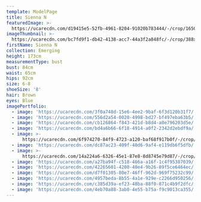 ```yaml
---
template: ModelPage
title: Sienna N
featuredImage: >-
  https://ucarecdn.com/d19415e5-52fb-4961-8204-91020b783444/-/crop/1650x922/0,132/-/preview/
imageThumbnail: >-
  https://ucarecdn.com/bc7fd9f1-db42-4138-acc7-44a3f2a848fc/-/crop/388x554/61,0/-/preview/
firstName: Sienna N
collection: Emerging
height: 173cm
measurementType: bust
bust: 84cm
waist: 65cm
hips: 92cm
size: 6-8
shoeSize: '8'
hair: Brown
eyes: Blue
imagePortfolio:
  - image: 'https://ucarecdn.com/3f0a748d-15e6-4ee2-9baf-6f3d120b31f7/'
  - image: 'https://ucarecdn.com/556d2a54-0020-4998-bd27-bf497eba63b5/'
  - image: 'https://ucarecdn.com/cb126864-f843-421d-b8d4-a0e796203d5e/'
  - image: 'https://ucarecdn.com/bd4a6b66-6f18-4914-a0f2-2342d2ebdf9a/'
  - image: >-
      https://ucarecdn.com/6f974270-84f9-4723-a120-baf68f917b0f/-/crop/667x963/66,46/-/preview/
  - image: 'https://ucarecdn.com/dc87ac23-409f-40d6-9af4-e119db6f5dfb/'
  - image: >-
      https://ucarecdn.com/14a224a6-6326-45e1-87e8-8d8745e79d87/-/crop/616x976/0,89/-/preview/
  - image: 'https://ucarecdn.com/a27ba94f-c518-466a-a16f-1c4f95387039/'
  - image: 'https://ucarecdn.com/42265601-4200-40e4-9b26-89f5ce6464ec/'
  - image: 'https://ucarecdn.com/d7f01305-80e7-46ff-962d-969f75232c99/'
  - image: 'https://ucarecdn.com/4957beda-8b55-4a1e-929e-c2266d950256/'
  - image: 'https://ucarecdn.com/c385d39a-ef23-48ba-88f0-871c4b9f2dfc/'
  - image: 'https://ucarecdn.com/4eb70a88-3ab0-4e55-b75a-f9c9013ca355/'
---
```


